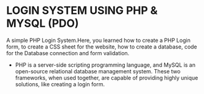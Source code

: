 # LOGIN SYSTEM USING PHP & MYSQL (PDO)
A simple PHP Login System.Here, you learned how to create a PHP Login form, to create a CSS sheet for the website, how to create a database, code for the Database connection and form validation.
- PHP is a server-side scripting programming language, and MySQL is an open-source relational database management system. These two frameworks, when used together, are capable of providing highly unique solutions, like creating a login form. 